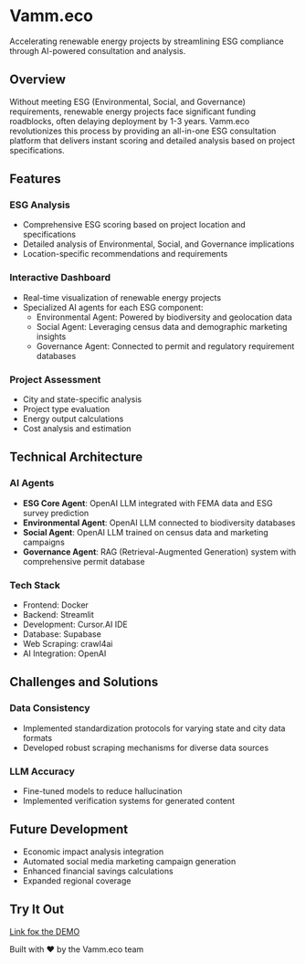 # Vamm.eco

Accelerating renewable energy projects by streamlining ESG compliance through AI-powered consultation and analysis.

## Overview

Without meeting ESG (Environmental, Social, and Governance) requirements, renewable energy projects face significant funding roadblocks, often delaying deployment by 1-3 years. Vamm.eco revolutionizes this process by providing an all-in-one ESG consultation platform that delivers instant scoring and detailed analysis based on project specifications.

## Features

### ESG Analysis

- Comprehensive ESG scoring based on project location and specifications
- Detailed analysis of Environmental, Social, and Governance implications
- Location-specific recommendations and requirements

### Interactive Dashboard

- Real-time visualization of renewable energy projects
- Specialized AI agents for each ESG component:
  - Environmental Agent: Powered by biodiversity and geolocation data
  - Social Agent: Leveraging census data and demographic marketing insights
  - Governance Agent: Connected to permit and regulatory requirement databases

### Project Assessment

- City and state-specific analysis
- Project type evaluation
- Energy output calculations
- Cost analysis and estimation

## Technical Architecture

### AI Agents

- **ESG Core Agent**: OpenAI LLM integrated with FEMA data and ESG survey prediction
- **Environmental Agent**: OpenAI LLM connected to biodiversity databases
- **Social Agent**: OpenAI LLM trained on census data and marketing campaigns
- **Governance Agent**: RAG (Retrieval-Augmented Generation) system with comprehensive permit database

### Tech Stack

- Frontend: Docker
- Backend: Streamlit
- Development: Cursor.AI IDE
- Database: Supabase
- Web Scraping: crawl4ai
- AI Integration: OpenAI

## Challenges and Solutions

### Data Consistency

- Implemented standardization protocols for varying state and city data formats
- Developed robust scraping mechanisms for diverse data sources

### LLM Accuracy

- Fine-tuned models to reduce hallucination
- Implemented verification systems for generated content

## Future Development

- Economic impact analysis integration
- Automated social media marketing campaign generation
- Enhanced financial savings calculations
- Expanded regional coverage

## Try It Out

[Link foк the DEMO](https://vamm.my-backend.site/)

Built with ❤️ by the Vamm.eco team
